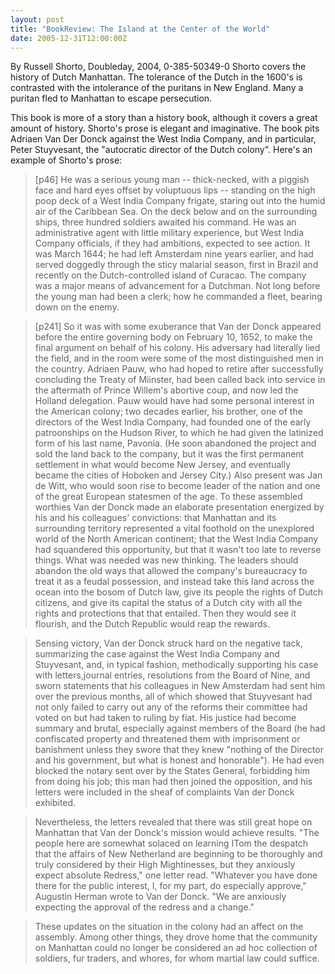 ```yaml
---
layout: post
title: "BookReview: The Island at the Center of the World"
date: 2005-12-31T12:00:00Z
---
```

By Russell Shorto, Doubleday, 2004, 0-385-50349-0
 Shorto covers the history of Dutch Manhattan. The tolerance
of the Dutch in the 1600's is contrasted with the intolerance of the
puritans in New England.  Many a puritan fled to Manhattan to escape
persecution.

This book is more of a story than a history book, although it covers
a great amount of history.  Shorto's prose is elegant and
imaginative.  The book pits Adriaen Van Der Donck against the West
India Company, and in particular, Peter Stuyvesant, the "autocratic
director of the Dutch colony".   Here's an example of Shorto's prose:


> [p46] He was a serious young man -- thick-necked, with a piggish
> face and hard eyes offset by voluptuous lips -- standing on the high
> poop deck of a West India Company frigate, staring out into the humid
> air of the Caribbean Sea.  On the deck below and on the surrounding
> ships, three hundred soldiers awaited his command.  He was an
> administrative agent with little military experience, but West India
> Company officials, if they had ambitions, expected to see action.  It
> was March 1644; he had left Amsterdam nine years earlier, and had
> served doggedly through the sticy malarial season, first in Brazil and
> recently on the Dutch-controlled island of Curacao.  The company was a
> major means of advancement for a Dutchman.  Not long before the young
> man had been a clerk; how he commanded a fleet, bearing down on the
> enemy.



> [p241] So it was with some exuberance that Van der Donck appeared
> before the entire governing body on February 10, 1652, to make the
> final argument on behalf of his colony. His adversary had literally
> lied the field, and in the room were some of the most distinguished
> men in the country. Adriaen Pauw, who had hoped to retire after successfully
> concluding the Treaty of Miinster, had been called back into service
> in the aftermath of Prince Willem's abortive coup, and now led the
> Holland delegation. Pauw would have had some personal interest in the
> American colony; two decades earlier, his brother, one of the
> directors of the West India Company, had founded one of the early
> patroonships on the Hudson River, to which he had given the latinized
> form of his last name, Pavonia. (He soon abandoned the project and
> sold the land back to the company, but it was the first permanent
> settlement in what would become New Jersey, and eventually became the
> cities of Hoboken and Jersey City.) Also present was Jan de Witt, who
> would soon rise to become leader of the nation and one of the great
> European statesmen of the age. To these assembled worthies Van der
> Donck made an elaborate presentation energized by his and his
> colleagues' convictions: that Manhattan and its surrounding territory
> represented a vital foothold on the unexplored world of the North
> American continent; that the West India Company had squandered this
> opportunity, but that it wasn't too late to reverse things. What was
> needed was new thinking. The leaders should abandon the old ways that
> allowed the company's bureaucracy to treat it as a feudal possession,
> and instead take this land across the ocean into the bosom of Dutch
> law, give its people the rights of Dutch citizens, and give its
> capital the status of a Dutch city with all the rights and protections
> that that entailed. Then they would see it flourish, and the Dutch
> Republic would reap the rewards.



> Sensing victory, Van der Donck struck hard on the negative tack,
> summarizing the case against the West India 
> Company and Stuyvesant, and, in typical fashion, methodically
> supporting his case with letters,journal entries, resolutions from the
> Board of Nine, and sworn statements that his colleagues in New
> Amsterdam had sent him over the previous months, all of which showed
> that Stuyvesant had not only failed to carry out any of the reforms
> their committee had voted on but had taken to ruling by fiat. His
> justice had become summary and brutal, especially against members of
> the Board (he had confiscated property and threatened them with
> imprisonment or banishment unless they swore that they knew "nothing
> of the Director and his government, but what is honest and
> honorable"). He had even blocked the notary sent over by the States
> General, forbidding him from doing his job; this man had then joined
> the opposition, and his letters were included in the sheaf of
> complaints Van der Donck exhibited.



> Nevertheless, the letters revealed
> that there was still great hope on Manhattan that Van der Donck's
> mission would achieve results. "The people here are somewhat solaced
> on learning ITom the despatch that the affairs of New Netherland are
> beginning to be thoroughly and truly considered by their High
> Mightinesses, but they anxiously expect absolute Redress," one letter
> read. "Whatever you have done there for the public interest, I, for my
> part, do especially approve," Augustin Herman wrote to Van der
> Donck. "We are anxiously expecting the approval of the redress and a
> change."



> These updates on the situation in the colony had an affect on
> the assembly. Among other things, they drove home that the community
> on Manhattan could no longer be considered an ad hoc collection of
> soldiers, fur traders, and whores, for whom martial law could
> suffice. 
> 



